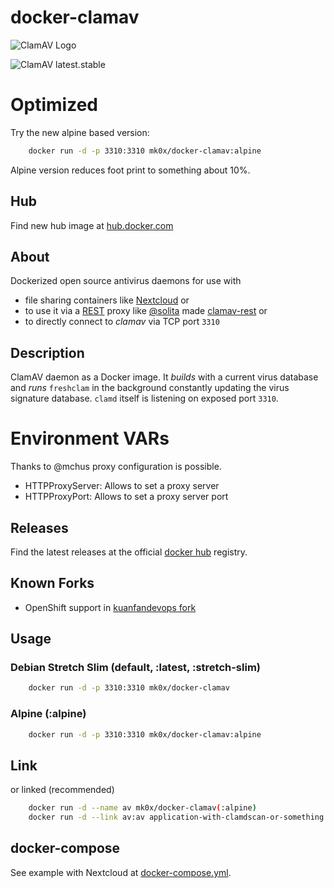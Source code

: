 # docker-clamav

![ClamAV Logo](http://www.clamav.net/assets/clamav-trademark.png)

![ClamAV latest.stable](https://img.shields.io/badge/ClamAV-latest.stable-brightgreen.svg?style=flat-square)

# Optimized

Try the new alpine based version:
```bash
    docker run -d -p 3310:3310 mk0x/docker-clamav:alpine
```

Alpine version reduces foot print to something about 10%.

## Hub
Find new hub image at [hub.docker.com](https://hub.docker.com/r/mkodockx/docker-clamav)

## About
Dockerized open source antivirus daemons for use with 
- file sharing containers like [Nextcloud](https://hub.docker.com/_/nextcloud/) or 
- to use it via a [REST](https://en.wikipedia.org/wiki/Representational_state_transfer) proxy like [@solita](https://github.com/solita) made [clamav-rest](https://github.com/solita/clamav-rest) or
- to directly connect to *clamav* via TCP port `3310`

## Description
ClamAV daemon as a Docker image. It *builds* with a current virus database and
*runs* `freshclam` in the background constantly updating the virus signature database. `clamd` itself
is listening on exposed port `3310`.

# Environment VARs

Thanks to @mchus proxy configuration is possible.

- HTTPProxyServer: Allows to set a proxy server
- HTTPProxyPort: Allows to set a proxy server port

## Releases
Find the latest releases at the official [docker hub](https://hub.docker.com/r/mk0x/docker-clamav) registry.

## Known Forks

- OpenShift support in [kuanfandevops fork](https://github.com/kuanfandevops/docker-clamav)

## Usage

### Debian Stretch Slim (default, :latest, :stretch-slim)
```bash
    docker run -d -p 3310:3310 mk0x/docker-clamav
```

### Alpine (:alpine)
```bash
    docker run -d -p 3310:3310 mk0x/docker-clamav:alpine
```

## Link
or linked (recommended)
```bash
    docker run -d --name av mk0x/docker-clamav(:alpine)
    docker run -d --link av:av application-with-clamdscan-or-something
```
    
## docker-compose

See example with Nextcloud at [docker-compose.yml](https://github.com/mko-x/docker-clamav/blob/master/docker-compose.yml).
